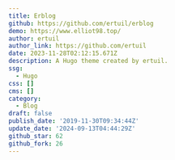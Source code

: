 ```yaml
---
title: Erblog
github: https://github.com/ertuil/erblog
demo: https://www.elliot98.top/
author: ertuil
author_link: https://github.com/ertuil
date: 2023-11-28T02:12:15.671Z
description: A Hugo theme created by ertuil.
ssg:
  - Hugo
css: []
cms: []
category:
  - Blog
draft: false
publish_date: '2019-11-30T09:34:44Z'
update_date: '2024-09-13T04:44:29Z'
github_star: 62
github_fork: 26
---
```

